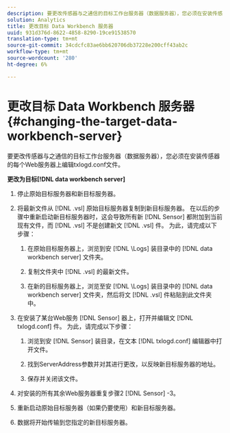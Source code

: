 ```yaml
---
description: 要更改传感器与之通信的目标工作台服务器（数据服务器），您必须在安装传感器的每个Web服务器上编辑txlogd.conf文件。
solution: Analytics
title: 更改目标 Data Workbench 服务器
uuid: 931d376d-8622-4858-8290-19ce91538570
translation-type: tm+mt
source-git-commit: 34cdcfc83ae6bb620706db37228e200cff43ab2c
workflow-type: tm+mt
source-wordcount: '280'
ht-degree: 6%

---
```



# 更改目标 Data Workbench 服务器{#changing-the-target-data-workbench-server}

要更改传感器与之通信的目标工作台服务器（数据服务器），您必须在安装传感器的每个Web服务器上编辑txlogd.conf文件。

**更改为目标[!DNL data workbench server]**

1. 停止原始目标服务器和新目标服务器。
1. 将最新文件从 [!DNL .vsl] 原始目标服务器复制到新目标服务器。 在以后的步骤中重新启动新目标服务器时，这会导致所有新 [!DNL Sensor] 都附加到当前现有文件，而 [!DNL .vsl] 不是创建新文 [!DNL .vsl] 件。 为此，请完成以下步骤：

   1. 在原始目标服务器上，浏览到安 [!DNL \Logs] 装目录中的 [!DNL data workbench server] 文件夹。

   1. 复制文件夹中 [!DNL .vsl] 的最新文件。
   1. 在新的目标服务器上，浏览至安 [!DNL \Logs] 装目录中的 [!DNL data workbench server] 文件夹，然后将文 [!DNL .vsl] 件粘贴到此文件夹中。

1. 在安装了某台Web服务 [!DNL Sensor] 器上，打开并编辑文 [!DNL txlogd.conf] 件。 为此，请完成以下步骤：

   1. 浏览到安 [!DNL Sensor] 装目录，在文本 [!DNL txlogd.conf] 编辑器中打开文件。

   1. 找到ServerAddress参数并对其进行更改，以反映新目标服务器的地址。
   1. 保存并关闭该文件。

1. 对安装的所有其余Web服务器重复步骤2 [!DNL Sensor] -3。
1. 重新启动原始目标服务器（如果仍要使用）和新目标服务器。
1. 数据将开始传输到您指定的新目标服务器。
